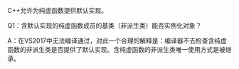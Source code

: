 C++允许为纯虚函数提供默认实现。

Q1：含默认实现的纯虚函数成员的基类（非派生类）能否实例化对象？

A：在VS2017中无法编译通过，对此一个合理的解释是：编译器不去检查含纯虚函数的非派生类是否提供了默认实现。含纯虚函数的非派生类唯一使用方式是被继承。


